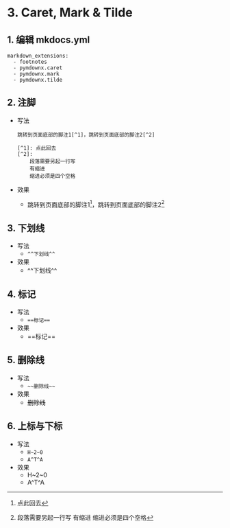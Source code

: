 # 3. Caret, Mark & Tilde

## 1. 编辑 mkdocs.yml

```
markdown_extensions:
  - footnotes
  - pymdownx.caret
  - pymdownx.mark
  - pymdownx.tilde
```

## 2. 注脚

- 写法

    ```
    跳转到页面底部的脚注1[^1]，跳转到页面底部的脚注2[^2]
    
    [^1]: 点此回去
    [^2]:
        段落需要另起一行写
        有缩进
        缩进必须是四个空格
    ```

- 效果
    - 跳转到页面底部的脚注1[^1]，跳转到页面底部的脚注2[^2]

## 3. 下划线

- 写法
    - `^^下划线^^`
- 效果
    - ^^下划线^^

## 4. 标记

- 写法
    - `==标记==`
- 效果
    - ==标记==

## 5. 删除线

- 写法
    - `~~删除线~~`
- 效果
    - ~~删除线~~

## 6. 上标与下标

- 写法
    - `H~2~0`
    - `A^T^A`
- 效果
    - H~2~0
    - A^T^A

[^1]: 点此回去
[^2]:
    段落需要另起一行写
    有缩进
    缩进必须是四个空格
